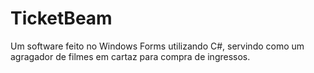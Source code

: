 # TicketBeam
 Um software feito no Windows Forms utilizando C#, servindo como um agragador de filmes em cartaz para compra de ingressos.

